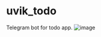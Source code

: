 # uvik_todo
Telegram bot for todo app.
![image](https://user-images.githubusercontent.com/34378216/200410485-aa0f9824-65b3-4f06-a9f9-e47c552c7faf.png)
